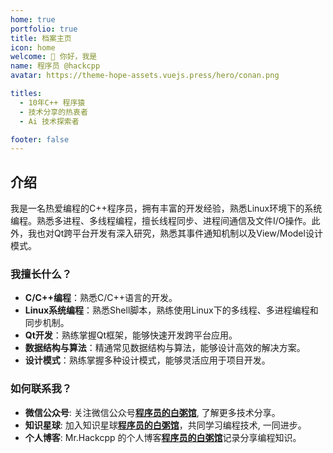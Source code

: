 ```yaml
---
home: true
portfolio: true
title: 档案主页
icon: home
welcome: 👋 你好，我是
name: 程序员 @hackcpp
avatar: https://theme-hope-assets.vuejs.press/hero/conan.png

titles:
  - 10年C++ 程序猿
  - 技术分享的热衷者
  - Ai 技术探索者

footer: false
---
```


## 介绍

我是一名热爱编程的C++程序员，拥有丰富的开发经验，熟悉Linux环境下的系统编程。熟悉多进程、多线程编程，擅长线程同步、进程间通信及文件I/O操作。此外，我也对Qt跨平台开发有深入研究，熟悉其事件通知机制以及View/Model设计模式。

### **我擅长什么？**

- **C/C++编程**：熟悉C/C++语言的开发。
- **Linux系统编程**：熟悉Shell脚本，熟练使用Linux下的多线程、多进程编程和同步机制。
- **Qt开发**：熟练掌握Qt框架，能够快速开发跨平台应用。
- **数据结构与算法**：精通常见数据结构与算法，能够设计高效的解决方案。
- **设计模式**：熟练掌握多种设计模式，能够灵活应用于项目开发。

### **如何联系我？**
- **微信公众号**: 关注微信公众号[**程序员的白粥馆**](), 了解更多技术分享。
- **知识星球**: 加入知识星球[**程序员的白粥馆**]()，共同学习编程技术, 一同进步。
- **个人博客**: Mr.Hackcpp 的个人博客[**程序员的白粥馆**](/)记录分享编程知识。

